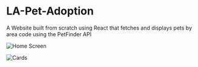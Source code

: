 # LA-Pet-Adoption
A Website built from scratch using React that fetches and displays pets by area code using the PetFinder API


![Home Screen](https://i.imgur.com/Y8ZnMsB.png)

![Cards](https://i.imgur.com/3qsfl4t.png)
